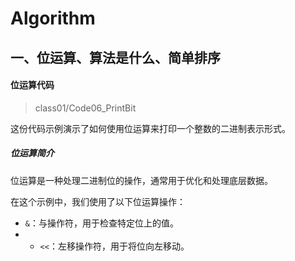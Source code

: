 # Algorithm

## 一、位运算、算法是什么、简单排序

####  位运算代码

> class01/Code06_PrintBit  

这份代码示例演示了如何使用位运算来打印一个整数的二进制表示形式。

##### 位运算简介

位运算是一种处理二进制位的操作，通常用于优化和处理底层数据。

在这个示例中，我们使用了以下位运算操作：

- `&`：与操作符，用于检查特定位上的值。 
- - `<<`：左移操作符，用于将位向左移动。